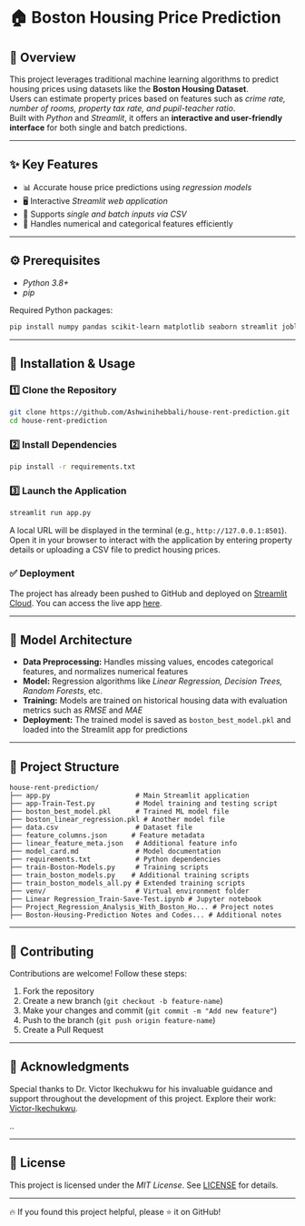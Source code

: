 # 🏠 Boston Housing Price Prediction

## 📌 Overview
This project leverages traditional machine learning algorithms to predict housing prices using datasets like the **Boston Housing Dataset**.  
Users can estimate property prices based on features such as *crime rate, number of rooms, property tax rate, and pupil-teacher ratio*.  
Built with *Python* and *Streamlit*, it offers an **interactive and user-friendly interface** for both single and batch predictions.

---

## ✨ Key Features
- 📊 Accurate house price predictions using *regression models*  
- 🖥 Interactive *Streamlit web application*  
- 📝 Supports *single and batch inputs via CSV*  
- 🧹 Handles numerical and categorical features efficiently  

---

## ⚙ Prerequisites
- *Python 3.8+*  
- *pip*  

Required Python packages:  
```bash
pip install numpy pandas scikit-learn matplotlib seaborn streamlit joblib
```

---

## 🚀 Installation & Usage

### 1️⃣ Clone the Repository  
```bash
git clone https://github.com/Ashwinihebbali/house-rent-prediction.git
cd house-rent-prediction
```

### 2️⃣ Install Dependencies  
```bash
pip install -r requirements.txt
```

### 3️⃣ Launch the Application  
```bash
streamlit run app.py
```

A local URL will be displayed in the terminal (e.g., `http://127.0.0.1:8501`).  
Open it in your browser to interact with the application by entering property details or uploading a CSV file to predict housing prices.

### ✅ Deployment
The project has already been pushed to GitHub and deployed on [Streamlit Cloud](https://share.streamlit.io/). You can access the live app [here](https://ashwinihebbali-house-rent-prediction-app-train-test-yghgvh.streamlit.app/).

---

## 🧠 Model Architecture
- **Data Preprocessing:** Handles missing values, encodes categorical features, and normalizes numerical features  
- **Model:** Regression algorithms like *Linear Regression, Decision Trees, Random Forests*, etc.  
- **Training:** Models are trained on historical housing data with evaluation metrics such as *RMSE* and *MAE*  
- **Deployment:** The trained model is saved as `boston_best_model.pkl` and loaded into the Streamlit app for predictions  

---

## 📂 Project Structure

```
house-rent-prediction/
├── app.py                     # Main Streamlit application
├── app-Train-Test.py          # Model training and testing script
├── boston_best_model.pkl      # Trained ML model file
├── boston_linear_regression.pkl # Another model file
├── data.csv                   # Dataset file
├── feature_columns.json      # Feature metadata
├── linear_feature_meta.json   # Additional feature info
├── model_card.md              # Model documentation
├── requirements.txt           # Python dependencies
├── train-Boston-Models.py     # Training scripts
├── train_boston_models.py    # Additional training scripts
├── train_boston_models_all.py # Extended training scripts
├── venv/                      # Virtual environment folder
├── Linear Regression_Train-Save-Test.ipynb # Jupyter notebook
├── Project_Regression_Analysis_With_Boston_Ho... # Project notes
├── Boston-Housing-Prediction Notes and Codes... # Additional notes
```

---

## 🤝 Contributing
Contributions are welcome! Follow these steps:  
1. Fork the repository  
2. Create a new branch (`git checkout -b feature-name`)  
3. Make your changes and commit (`git commit -m "Add new feature"`)  
4. Push to the branch (`git push origin feature-name`)  
5. Create a Pull Request  

---

## 🤝 Acknowledgments
Special thanks to Dr. Victor Ikechukwu for his invaluable guidance and support throughout the development of this project. Explore their work: [Victor-Ikechukwu](https://github.com/Victor-Ikechukwu).

..

---

## 📄 License
This project is licensed under the *MIT License*. See [LICENSE](LICENSE) for details.

---
🔥 If you found this project helpful, please ⭐ it on GitHub!
